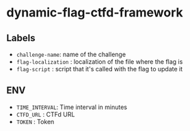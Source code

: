 # dynamic-flag-ctfd-framework

## Labels
* `challenge-name`: name of the challenge
* `flag-localization` : localization of the file where the flag is
* `flag-script` : script that it's called with the flag to update it

## ENV 
* `TIME_INTERVAL`: Time interval in minutes
* `CTFD_URL` : CTFd URL
* `TOKEN` : Token